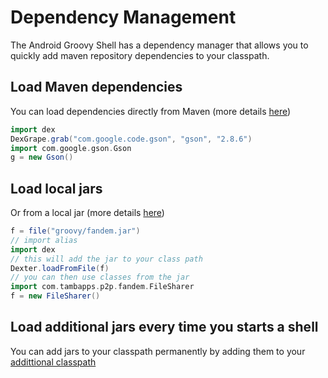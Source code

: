 # Dependency Management

The Android Groovy Shell has a dependency manager that allows you to
quickly add maven repository dependencies to your classpath.

## Load Maven dependencies
You can load dependencies directly from Maven (more details [here](https://tambapps.github.io/groovy-shell-user-manual/dependency-management/grapedex/))
```groovy
import dex
DexGrape.grab("com.google.code.gson", "gson", "2.8.6")
import com.google.gson.Gson
g = new Gson()
```


## Load local jars
Or from a local jar (more details [here](https://tambapps.github.io/groovy-shell-user-manual/dependency-management/dexter/))
```groovy
f = file("groovy/fandem.jar")
// import alias
import dex
// this will add the jar to your class path
Dexter.loadFromFile(f)
// you can then use classes from the jar
import com.tambapps.p2p.fandem.FileSharer
f = new FileSharer()
```

## Load additional jars every time you starts a shell

You can add jars to your classpath permanently by adding them to your [addittional classpath](https://tambapps.github.io/groovy-shell-user-manual/dependency-management/additional-classpath/)